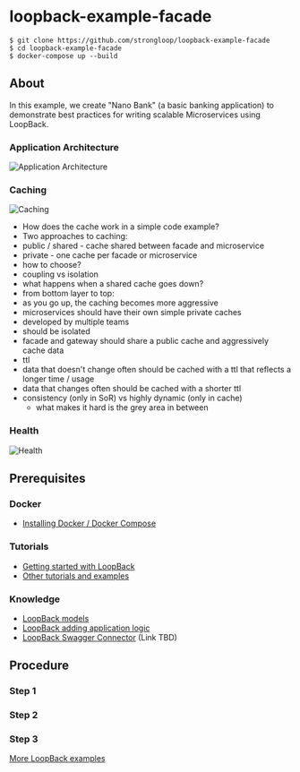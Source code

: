# loopback-example-facade

```
$ git clone https://github.com/strongloop/loopback-example-facade
$ cd loopback-example-facade
$ docker-compose up --build
```


## About

In this example, we create "Nano Bank" (a basic banking
application) to demonstrate best practices for writing scalable Microservices using LoopBack.

### Application Architecture

![Application Architecture](https://github.com/strongloop/loopback-example-facade/blob/master/doc/app-arch.png)

### Caching

![Caching](https://github.com/strongloop/loopback-example-facade/blob/master/doc/request-caching.png)

 - How does the cache work in a simple code example?
 - Two approaches to caching:
  - public / shared - cache shared between facade and microservice
  - private - one cache per facade or microservice
  - how to choose?
   - coupling vs isolation
   - what happens when a shared cache goes down?
  - from bottom layer to top: 
   - as you go up, the caching becomes more aggressive
  - microservices should have their own simple private caches
   - developed by multiple teams
   - should be isolated
  - facade and gateway should share a public cache and aggressively cache data
  - ttl
   - data that doesn't change often should be cached with a ttl that reflects a longer time / usage
   - data that changes often should be cached with a shorter ttl
  - consistency (only in SoR) vs highly dynamic (only in cache)
    - what makes it hard is the grey area in between 

### Health

![Health](https://github.com/strongloop/loopback-example-facade/blob/master/doc/health.png)

## Prerequisites

### Docker

 - [Installing Docker / Docker Compose](https://docs.docker.com/compose/install/)

### Tutorials

- [Getting started with LoopBack](http://loopback.io/doc/en/lb3/Getting-started-with-LoopBack.html)
- [Other tutorials and examples](http://loopback.io/doc/en/lb3/Tutorials-and-examples.html)

### Knowledge

- [LoopBack models](http://docs.strongloop.com/display/LB/Defining+models)
- [LoopBack adding application logic](http://docs.strongloop.com/display/LB/Adding+application+logic)
- [LoopBack Swagger Connector]() (Link TBD)

## Procedure

### Step 1
### Step 2
### Step 3


[More LoopBack examples](https://github.com/strongloop/loopback-example)